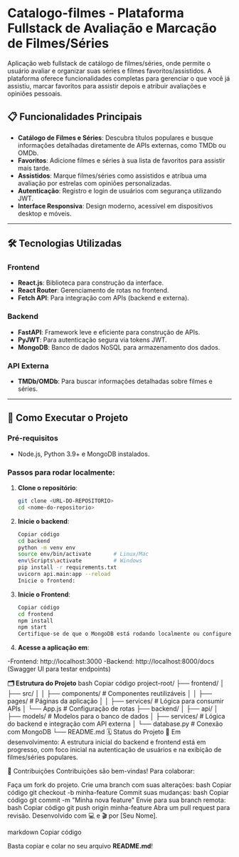 # **Catalogo-filmes - Plataforma Fullstack de Avaliação e Marcação de Filmes/Séries**
Aplicação web fullstack de catálogo de filmes/séries, onde permite o usuário avaliar e organizar suas séries e filmes favoritos/assistidos. A plataforma oferece funcionalidades completas para gerenciar o que você já assistiu, marcar favoritos para assistir depois e atribuir avaliações e opiniões pessoais.

## 📋 **Funcionalidades Principais**
- **Catálogo de Filmes e Séries**: Descubra títulos populares e busque informações detalhadas diretamente de APIs externas, como TMDb ou OMDb.
- **Favoritos**: Adicione filmes e séries à sua lista de favoritos para assistir mais tarde.
- **Assistidos**: Marque filmes/séries como assistidos e atribua uma avaliação por estrelas com opiniões personalizadas.
- **Autenticação**: Registro e login de usuários com segurança utilizando JWT.
- **Interface Responsiva**: Design moderno, acessível em dispositivos desktop e móveis.

---

## 🛠️ **Tecnologias Utilizadas**
### **Frontend**
- **React.js**: Biblioteca para construção da interface.
- **React Router**: Gerenciamento de rotas no frontend.
- **Fetch API**: Para integração com APIs (backend e externa).

### **Backend**
- **FastAPI**: Framework leve e eficiente para construção de APIs.
- **PyJWT**: Para autenticação segura via tokens JWT.
- **MongoDB**: Banco de dados NoSQL para armazenamento dos dados.

### **API Externa**
- **TMDb/OMDb**: Para buscar informações detalhadas sobre filmes e séries.

---

## 🚀 **Como Executar o Projeto**
### Pré-requisitos
- Node.js, Python 3.9+ e MongoDB instalados.

### Passos para rodar localmente:
1. **Clone o repositório**:
   ```bash
   git clone <URL-DO-REPOSITORIO>
   cd <nome-do-repositorio>
2. **Inicie o backend**:

   ```bash
   Copiar código
   cd backend
   python -m venv env
   source env/bin/activate       # Linux/Mac
   env\Scripts\activate          # Windows
   pip install -r requirements.txt
   uvicorn api.main:app --reload
   Inicie o frontend:
3. **Inicie o Frontend**:
   ```bash
   Copiar código
   cd frontend
   npm install
   npm start
   Certifique-se de que o MongoDB está rodando localmente ou configure o acesso remoto.

5. **Acesse a aplicação em**:

-Frontend: http://localhost:3000
-Backend: http://localhost:8000/docs (Swagger UI para testar endpoints)

**🗂️ Estrutura do Projeto**
bash
Copiar código
project-root/
├── frontend/
│   ├── src/
│   │   ├── components/   # Componentes reutilizáveis
│   │   ├── pages/        # Páginas da aplicação
│   │   ├── services/     # Lógica para consumir APIs
│   └── App.js            # Configuração de rotas
├── backend/
│   ├── api/
│   ├── models/           # Modelos para o banco de dados
│   ├── services/         # Lógica do backend e integração com API externa
│   └── database.py       # Conexão com MongoDB
└── README.md
🗓️ Status do Projeto
📌 Em desenvolvimento: A estrutura inicial do backend e frontend está em progresso, com foco inicial na autenticação de usuários e na exibição de filmes/séries populares.

🤝 Contribuições
Contribuições são bem-vindas! Para colaborar:

Faça um fork do projeto.
Crie uma branch com suas alterações:
bash
Copiar código
git checkout -b minha-feature
Commit suas mudanças:
bash
Copiar código
git commit -m "Minha nova feature"
Envie para sua branch remota:
bash
Copiar código
git push origin minha-feature
Abra um pull request para revisão.
Desenvolvido com 💻 e 🎬 por [Seu Nome].

markdown
Copiar código

Basta copiar e colar no seu arquivo **README.md**!

